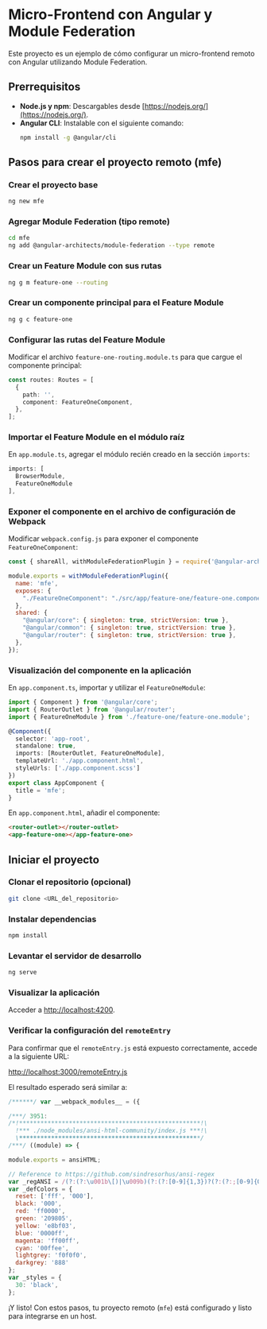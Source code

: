 # Micro-Frontend con Angular y Module Federation

Este proyecto es un ejemplo de cómo configurar un micro-frontend remoto con Angular utilizando Module Federation.

## Prerrequisitos

- **Node.js y npm**: Descargables desde [https://nodejs.org/](https://nodejs.org/).
- **Angular CLI**: Instalable con el siguiente comando:
  ```bash
  npm install -g @angular/cli
  ```

## Pasos para crear el proyecto remoto (mfe)

### Crear el proyecto base

```bash
ng new mfe
```

### Agregar Module Federation (tipo remote)

```bash
cd mfe
ng add @angular-architects/module-federation --type remote
```

### Crear un Feature Module con sus rutas

```bash
ng g m feature-one --routing
```

### Crear un componente principal para el Feature Module

```bash
ng g c feature-one
```

### Configurar las rutas del Feature Module

Modificar el archivo `feature-one-routing.module.ts` para que cargue el componente principal:

```typescript
const routes: Routes = [
  {
    path: '',
    component: FeatureOneComponent,
  },
];
```

### Importar el Feature Module en el módulo raíz

En `app.module.ts`, agregar el módulo recién creado en la sección `imports`:

```typescript
imports: [
  BrowserModule,
  FeatureOneModule
],
```

### Exponer el componente en el archivo de configuración de Webpack

Modificar `webpack.config.js` para exponer el componente `FeatureOneComponent`:

```javascript
const { shareAll, withModuleFederationPlugin } = require('@angular-architects/module-federation/webpack');

module.exports = withModuleFederationPlugin({
  name: 'mfe',
  exposes: {
    "./FeatureOneComponent": "./src/app/feature-one/feature-one.component.ts",
  },
  shared: {
    "@angular/core": { singleton: true, strictVersion: true },
    "@angular/common": { singleton: true, strictVersion: true },
    "@angular/router": { singleton: true, strictVersion: true },
  },
});
```

### Visualización del componente en la aplicación

En `app.component.ts`, importar y utilizar el `FeatureOneModule`:

```typescript
import { Component } from '@angular/core';
import { RouterOutlet } from '@angular/router';
import { FeatureOneModule } from './feature-one/feature-one.module';

@Component({
  selector: 'app-root',
  standalone: true,
  imports: [RouterOutlet, FeatureOneModule],
  templateUrl: './app.component.html',
  styleUrls: ['./app.component.scss']
})
export class AppComponent {
  title = 'mfe';
}
```

En `app.component.html`, añadir el componente:

```html
<router-outlet></router-outlet>
<app-feature-one></app-feature-one>
```

## Iniciar el proyecto

### Clonar el repositorio (opcional)

```bash
git clone <URL_del_repositorio>
```

### Instalar dependencias

```bash
npm install
```

### Levantar el servidor de desarrollo

```bash
ng serve
```

### Visualizar la aplicación

Acceder a [http://localhost:4200](http://localhost:4200).

### Verificar la configuración del `remoteEntry`

Para confirmar que el `remoteEntry.js` está expuesto correctamente, accede a la siguiente URL:

[http://localhost:3000/remoteEntry.js](http://localhost:3000/remoteEntry.js)

El resultado esperado será similar a:

```javascript
/******/ var __webpack_modules__ = ({

/***/ 3951:
/*!***************************************************!\
  !*** ./node_modules/ansi-html-community/index.js ***!\
  \***************************************************/
/***/ ((module) => {

module.exports = ansiHTML;

// Reference to https://github.com/sindresorhus/ansi-regex
var _regANSI = /(?:(?:\u001b\[)|\u009b)(?:(?:[0-9]{1,3})?(?:(?:;[0-9]{0,3})*)?[A-M|f-m])|\u001b[A-M]/;
var _defColors = {
  reset: ['fff', '000'],
  black: '000',
  red: 'ff0000',
  green: '209805',
  yellow: 'e8bf03',
  blue: '0000ff',
  magenta: 'ff00ff',
  cyan: '00ffee',
  lightgrey: 'f0f0f0',
  darkgrey: '888'
};
var _styles = {
  30: 'black',
};
```

¡Y listo! Con estos pasos, tu proyecto remoto (`mfe`) está configurado y listo para integrarse en un host.

